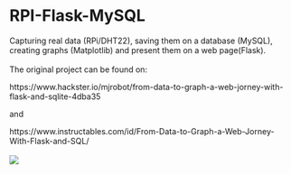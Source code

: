 # RPI-Flask-MySQL
Capturing real data (RPi/DHT22), saving them on a database (MySQL), creating graphs (Matplotlib) and present them on a web page(Flask). 
<br>
<br>
The original project can be found on:
<p>
https://www.hackster.io/mjrobot/from-data-to-graph-a-web-jorney-with-flask-and-sqlite-4dba35
  </p>
<p>
and
</p>
https://www.instructables.com/id/From-Data-to-Graph-a-Web-Jorney-With-Flask-and-SQL/
<br>
<br>
<img src="https://github.com/Mjrovai/RPI-Flask-SQLite/blob/master/diagBlocos.png?raw=true">
